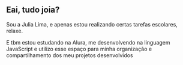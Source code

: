 ## Eai, tudo joia? 

Sou a Julia Lima, e apenas estou realizando certas tarefas escolares, relaxe. 

E tbm estou estudando na Alura, me desenvolvendo na linguagem JavaScript e utilizo esse espaço para minha organização e compartilhamento dos meu projetos desenvolvidos
